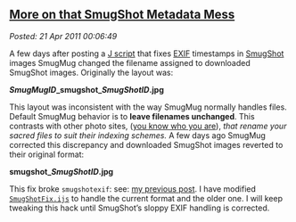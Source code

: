 [More on that SmugShot Metadata
Mess](http://bakerjd99.wordpress.com/2011/04/20/more-on-that-smugshot-metadata-mess/)
---------------------------------------------------------------------------------------------------------------------

*Posted: 21 Apr 2011 00:06:49*

A few days after posting a [J
script](http://www.box.net/shared/qlp4999qre) that fixes
[EXIF](http://www.exif.org/) timestamps in
[SmugShot](http://www.smugmug.com/iphone/smugshot/) images SmugMug
changed the filename assigned to downloaded SmugShot images. Originally
the layout was:

***SmugMugID*\_smugshot\_*SmugShotID*.jpg**

This layout was inconsistent with the way SmugMug normally handles
files. Default SmugMug behavior is to **leave filenames unchanged**.
This contrasts with other photo sites, ([you know who you
are](http://www.flickr.com/)), *that rename your sacred files to suit
their indexing schemes.* A few days ago SmugMug corrected this
discrepancy and downloaded SmugShot images reverted to their original
format:

**smugshot\_*SmugShotID*.jpg**

This fix broke `smugshotexif`: see: [my previous
post](http://bakerjd99.wordpress.com/2011/04/03/smugshot-metadata-mess/).
I have modified
[`SmugShotFix.ijs`](http://www.box.net/shared/qlp4999qre) to handle the
current format and the older one. I will keep tweaking this hack until
SmugShot’s sloppy EXIF handling is corrected.
